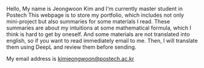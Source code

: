 Hello, My name is Jeongwoon Kim and I'm currently master student in Postech
This webpage is to store my portfolio, which includes not only mini-project but also summaries for some materials I read.
These summaries are about my intuitions at some mathematical formula, which I think is hard to get by oneself.
And some materials are not translated into english, so if you want to read immediately email to me.
Then, I will translate them using DeepL and review them before sending.

My email address is kimjeongwoon@postech.ac.kr
